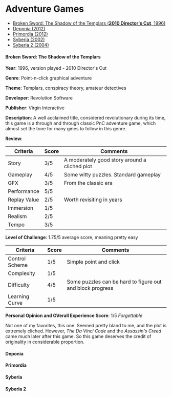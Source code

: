 # Adventure Games

* [Broken Sword: The Shadow of the Templars (**2010 Director's Cut**, 1996)](#broken-sword-the-shadow-of-the-templars)
* [Deponia (2012)](#deponia)
* [Primordia (2012)](#primordia)
* [Syberia (2002)](#syberia) 
* [Syberia 2 (2004)](#syberia-2) 

#### Broken Sword: The Shadow of the Templars

**Year**: 1996, version played - 2010 Director's Cut

**Genre**: Point-n-click graphical adventure

**Theme**: Templars, conspiracy theory, amateur detectives

**Developer**: Revolution Software

**Publisher**: Virgin Interactive

**Description**: A well acclaimed title, considered revolutionary during its time, this game is a through and through classic PnC adventure game, which almost set the tone for many gmes to follow in this genre.

**Review**:

| Criteria     | Score | Comments |
|--------------|-------|----------|
| Story        | 3/5     | A moderately good story around a cliched plot |
| Gameplay     | 4/5     | Some witty puzzles. Standard gameplay        |
| GFX          | 3/5     | From the classic era        |
| Performance  | 5/5     |          |
| Replay Value | 2/5     | Worth revisiting in years         |
| Immersion    | 1/5     |          |
| Realism      | 2/5     |          |
| Tempo        | 3/5     |          |

**Level of Challenge**: 1.75/5 average score, meaning pretty easy

| Criteria       | Score | Comments |
|----------------|-------|----------|
| Control Scheme | 1/5     | Simple point and click    |
| Complexity     | 1/5     |        |
| Difficulty     | 4/5     | Some puzzles can be hard to figure out and block progress        |
| Learning Curve | 1/5     |         |

**Personal Opinion and OVerall Experience Score**: 1/5 *Forgettable*

Not one of my favorites, this one. Seemed pretty bland to me, and the plot is extremely cliched. However, *The Da Vinci Code* and the *Assassin's Creed* came much later after this game. So this game deserves the credit of originality in considerable proportion.

#### Deponia 
#### Primordia
#### Syberia 
#### Syberia 2 
